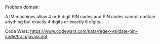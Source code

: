 Problem domain:

ATM machines allow 4 or 6 digit PIN codes and PIN codes cannot contain anything but exactly 4 digits or exactly 6 digits.

Code Wars:
https://www.codewars.com/kata/regex-validate-pin-code/train/javascript 